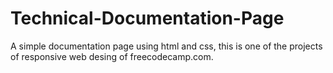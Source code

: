 # Technical-Documentation-Page
A simple documentation page using html and css, this is one of the projects of responsive web desing of freecodecamp.com.
